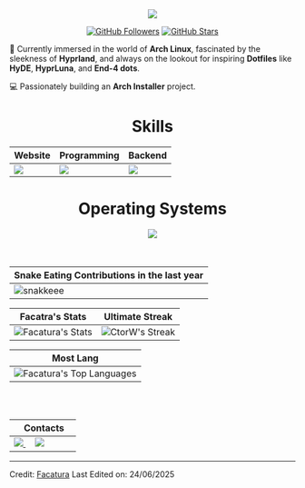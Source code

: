 <div align="center">

<a href="https://github.com/Facatura">
<img src="https://github.com/user-attachments/assets/77f249fa-d3bf-4ece-aad2-7fe374d1217f" />
</a>

[![GitHub Followers](https://img.shields.io/github/followers/Facatura?label=Follow&style=social)](https://github.com/Facatura)
[![GitHub Stars](https://img.shields.io/github/stars/Facatura?style=social)](https://github.com/CtorW)
</div>


🌱 Currently immersed in the world of **Arch Linux**, fascinated by the sleekness of **Hyprland**, and always on the lookout for inspiring **Dotfiles** like **HyDE**, **HyprLuna**, and **End-4 dots**.

💻 Passionately building an **Arch Installer** project. 


<div align="Center">
<h1>Skills</h1>
</div>

<div align="Center">

| Website | Programming | Backend |
| ------------- | ------------- | ------------- |
| <img src="https://skillicons.dev/icons?i=html,css,js"/> | <img src="https://skillicons.dev/icons?i=vscode,cpp,java,github,arduino"/> | <img src="https://skillicons.dev/icons?i=bash,php,mysql"/>

</div>

<div align="Center">
<h1>Operating Systems</h1>

<img src="https://skillicons.dev/icons?i=windows,linux,ubuntu"/>

</div>

<br>
<br>

| Snake Eating Contributions in the last year |
| ------------------------------------------|
| ![snakkeee](https://github.com/user-attachments/assets/767354e9-fe1e-4009-b421-2f49388bfda5) | 



<div align="Center">

| Facatra's Stats | Ultimate Streak |
| ------------- | ------------- |
| ![Facatura's Stats](https://github-readme-stats.vercel.app/api?username=Facatura&theme=onedark&show_icons=true&hide_border=true&count_private=true)  | ![CtorW's Streak](https://github-readme-streak-stats.herokuapp.com/?user=Facatura&theme=onedark&hide_border=true) 

| Most Lang |
| ----------|
| ![Facatura's Top Languages](https://github-readme-stats.vercel.app/api/top-langs/?username=Facatura&theme=onedark&show_icons=true&hide_border=true&layout=compact) |


</div>

<br>
<br>

<div align="Center">

|‎ ‎ ‎ ‎ Contacts‎ ‎ ‎ ‎ |
| ----------|
| <a href="mailto: gallardojuanbautista010@gmail.com"> <img src="https://skillicons.dev/icons?i=gmail"/> </a> ‎ ‎ ‎ ‎  <a href="https://instagram.com/juan_b.g"> <img src="https://skillicons.dev/icons?i=instagram"/> </a>  |

</div>

------

Credit: [Facatura](https://github.com/Facatura)
Last Edited on: 24/06/2025
